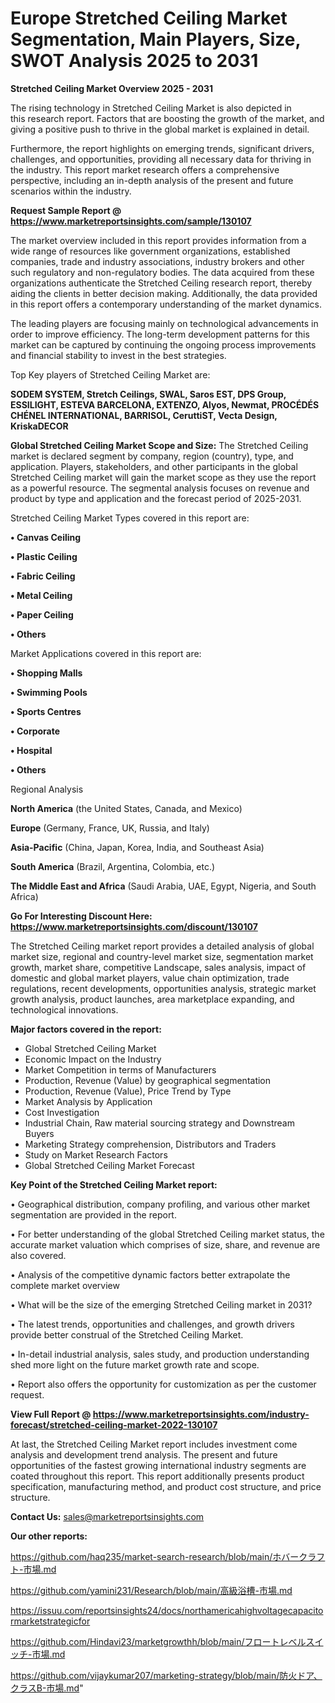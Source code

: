 # Europe Stretched Ceiling Market Segmentation, Main Players, Size, SWOT Analysis 2025 to 2031

<Strong> Stretched Ceiling Market Overview 2025 - 2031</strong>

The rising technology in Stretched Ceiling Market is also depicted in this research report. Factors that are boosting the growth of the market, and giving a positive push to thrive in the global market is explained in detail.

Furthermore, the report highlights on emerging trends, significant drivers, challenges, and opportunities, providing all necessary data for thriving in the industry. This report market research offers a comprehensive perspective, including an in-depth analysis of the present and future scenarios within the industry.

<strong>Request Sample Report @ <a href=https://www.marketreportsinsights.com/sample/130107>https://www.marketreportsinsights.com/sample/130107</a></strong>

The market overview included in this report provides information from a wide range of resources like government organizations, established companies, trade and industry associations, industry brokers and other such regulatory and non-regulatory bodies. The data acquired from these organizations authenticate the Stretched Ceiling research report, thereby aiding the clients in better decision making. Additionally, the data provided in this report offers a contemporary understanding of the market dynamics.

The leading players are focusing mainly on technological advancements in order to improve efficiency. The long-term development patterns for this market can be captured by continuing the ongoing process improvements and financial stability to invest in the best strategies.

Top Key players of Stretched Ceiling Market are:

<strong>SODEM SYSTEM, Stretch Ceilings, SWAL, Saros EST, DPS Group, ESSILIGHT, ESTEVA BARCELONA, EXTENZO, Alyos, Newmat, PROCÉDÉS CHÉNEL INTERNATIONAL, BARRISOL, CeruttiST, Vecta Design, KriskaDECOR</strong>

<strong><b>Global Stretched Ceiling Market Scope and Size:</b></strong>
The Stretched Ceiling market is declared segment by company, region (country), type, and application. Players, stakeholders, and other participants in the global Stretched Ceiling market will gain the market scope as they use the report as a powerful resource. The segmental analysis focuses on revenue and product by type and application and the forecast period of 2025-2031.

Stretched Ceiling Market Types covered in this report are:

<strong>• Canvas Ceiling

• Plastic Ceiling

• Fabric Ceiling

• Metal Ceiling

• Paper Ceiling

• Others</strong>

Market Applications covered in this report are:

<strong>• Shopping Malls

• Swimming Pools

• Sports Centres

• Corporate

• Hospital

• Others</strong> 

Regional Analysis

<strong>North America</strong> (the United States, Canada, and Mexico)

<strong>Europe</strong> (Germany, France, UK, Russia, and Italy)

<strong>Asia-Pacific</strong> (China, Japan, Korea, India, and Southeast Asia)

<strong>South America</strong> (Brazil, Argentina, Colombia, etc.)

<strong>The Middle East and Africa</strong> (Saudi Arabia, UAE, Egypt, Nigeria, and South Africa)

<strong>Go For Interesting Discount Here: <a href=https://www.marketreportsinsights.com/discount/130107>https://www.marketreportsinsights.com/discount/130107</a></strong>

The Stretched Ceiling market report provides a detailed analysis of global market size, regional and country-level market size, segmentation market growth, market share, competitive Landscape, sales analysis, impact of domestic and global market players, value chain optimization, trade regulations, recent developments, opportunities analysis, strategic market growth analysis, product launches, area marketplace expanding, and technological innovations.

<strong><b>Major factors covered in the report:</b></strong>
<ul>
  <li>Global Stretched Ceiling Market </li>
  <li>Economic Impact on the Industry</li>
  <li>Market Competition in terms of Manufacturers</li>
  <li>Production, Revenue (Value) by geographical segmentation</li>
  <li>Production, Revenue (Value), Price Trend by Type</li>
  <li>Market Analysis by Application</li>
  <li>Cost Investigation</li>
  <li>Industrial Chain, Raw material sourcing strategy and Downstream Buyers</li>
  <li>Marketing Strategy comprehension, Distributors and Traders</li>
  <li>Study on Market Research Factors</li>
  <li>Global Stretched Ceiling Market Forecast</li>
</ul>

<strong><b>Key Point of the Stretched Ceiling Market report:</b></strong>

• Geographical distribution, company profiling, and various other market segmentation are provided in the report.

• For better understanding of the global Stretched Ceiling market status, the accurate market valuation which comprises of size, share, and revenue are also covered.

• Analysis of the competitive dynamic factors better extrapolate the complete market overview

• What will be the size of the emerging Stretched Ceiling market in 2031?

• The latest trends, opportunities and challenges, and growth drivers provide better construal of the Stretched Ceiling Market.

• In-detail industrial analysis, sales study, and production understanding shed more light on the future market growth rate and scope.

• Report also offers the opportunity for customization as per the customer request.

<strong><b>View Full Report @ <a href=https://www.marketreportsinsights.com/industry-forecast/stretched-ceiling-market-2022-130107>https://www.marketreportsinsights.com/industry-forecast/stretched-ceiling-market-2022-130107</a></b></strong>


At last, the Stretched Ceiling Market report includes investment come analysis and development trend analysis. The present and future opportunities of the fastest growing international industry segments are coated throughout this report. This report additionally presents product specification, manufacturing method, and product cost structure, and price structure.

<strong>Contact Us:</strong>
sales@marketreportsinsights.com

<strong>Our other reports:</strong>

<a href=https://github.com/haq235/market-search-research/blob/main/ホバークラフト-市場.md>https://github.com/haq235/market-search-research/blob/main/ホバークラフト-市場.md</a>

<a href=https://github.com/yamini231/Research/blob/main/高級浴槽-市場.md>https://github.com/yamini231/Research/blob/main/高級浴槽-市場.md</a>

<a href=https://issuu.com/reportsinsights24/docs/northamericahighvoltagecapacitormarketstrategicfor>https://issuu.com/reportsinsights24/docs/northamericahighvoltagecapacitormarketstrategicfor</a>

<a href=https://github.com/Hindavi23/marketgrowthh/blob/main/フロートレベルスイッチ-市場.md>https://github.com/Hindavi23/marketgrowthh/blob/main/フロートレベルスイッチ-市場.md</a>

<a href=https://github.com/vijaykumar207/marketing-strategy/blob/main/防火ドア、クラスB-市場.md>https://github.com/vijaykumar207/marketing-strategy/blob/main/防火ドア、クラスB-市場.md</a>"
